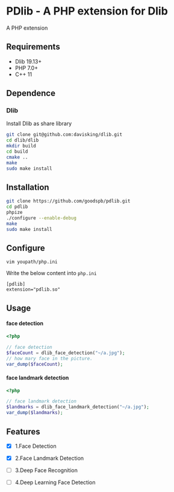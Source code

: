 # PDlib - A PHP extension for Dlib
A PHP extension 

## Requirements
- Dlib 19.13+
- PHP 7.0+
- C++ 11

## Dependence

### Dlib

Install Dlib as share library

```bash
git clone git@github.com:davisking/dlib.git
cd dlib/dlib
mkdir build
cd build
cmake ..
make
sudo make install
```

## Installation

```bash
git clone https://github.com/goodspb/pdlib.git
cd pdlib
phpize
./configure --enable-debug
make
sudo make install
```

## Configure

```
vim youpath/php.ini
```

Write the below content into `php.ini`

```
[pdlib]
extension="pdlib.so"
```

## Usage


#### face detection
```php
<?php

// face detection
$faceCount = dlib_face_detection("~/a.jpg");
// how mary face in the picture.
var_dump($faceCount);

```

#### face landmark detection

```php
<?php

// face landmark detection
$landmarks = dlib_face_landmark_detection("~/a.jpg");
var_dump($landmarks);

```

## Features
- [x] 1.Face Detection
- [x] 2.Face Landmark Detection
- [ ] 3.Deep Face Recognition
- [ ] 4.Deep Learning Face Detection

